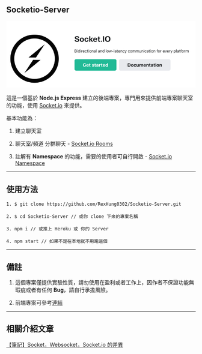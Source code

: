 ## Socketio-Server

![Socket.io Logo](/socket_io_logo.png)

這是一個基於 **Node.js Express** 建立的後端專案，專門用來提供前端專案聊天室的功能，使用 [Socket.io](https://socket.io/) 來提供。

基本功能為：

1. 建立聊天室

2. 聊天室/頻道 分群聊天 - [Socket.io Rooms](https://socket.io/docs/v4/rooms/#default-room)

3. 註解有 **Namespace** 的功能，需要的使用者可自行開啟 - [Socket.io Namespace](https://socket.io/docs/v4/namespaces/#main-namespace)

---

## 使用方法

```
1. $ git clone https://github.com/RexHung0302/Socketio-Server.git

2. $ cd Socketio-Server // 或你 clone 下來的專案名稱

3. npm i // 或推上 Heroku 或 你的 Server

4. npm start // 如果不是在本地就不用跑這個
```

---

## 備註

1. 這個專案僅提供實驗性質，請勿使用在盈利或者工作上，因作者不保證功能無瑕疵或者有任何 **Bug**，請自行承擔風險。

2. 前端專案可參考[連結](https://github.com/RexHung0302/Socketio-Client)

---

## 相關介紹文章

[【筆記】Socket，Websocket，Socket.io 的差異](https://leesonhsu.blogspot.com/2018/07/socketwebsocketsocketio.html)
